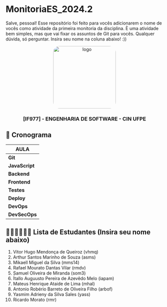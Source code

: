 # MonitoriaES_2024.2

Salve, pessoal! Esse repositório foi feito para vocês adicionarem o nome de vocês como atividade da primeira monitoria da disciplina. È uma atividade bem simples, mas que vai fixar os assuntos de Git para vocês. Qualquer dúvida, só perguntar. Insira seu nome na coluna abaixo! :)) 

<div align="center">

  <img src="https://user-images.githubusercontent.com/42525687/203692147-cb274f74-7e73-4869-b460-1dc967fb4786.png" alt="logo" width="200" height="auto" style="border-radius:20px;" />

  <h3>
    [IF977] - ENGENHARIA DE SOFTWARE - CIN UFPE
  </h3>

</div>

## :calendar: Cronograma

| AULA          |
| ------------- |
| **Git**       |
| **JavaScript**|
| **Backend**   |
| **Frontend**  |
| **Testes**    |
| **Deploy**    |
| **DevOps**    |
| **DevSecOps** |

## 👨🏽‍💻👩🏻‍💻 Lista de Estudantes (Insira seu nome abaixo)
1. Vitor Hugo Mendonça de Queiroz (vhmq)
2. Arthur Santos Marinho de Souza (asms)
3. Mikaell Miguel da Silva (mms14)
4. Rafael Mourato Dantas Vilar (rmdv)
5. Samuel Oliveira de Miranda (som3)
6. Ítallo Auguusto Pereira de Azevêdo Melo (iapam)
7. Mateus Henrique Ataide de Lima (mhal)
8. Antonio Robério Barreto de Oliveira Filho (arbof)
9. Yasmim Adrieny da Silva Sales (yass)
10. Ricardo Morato (rmr)

